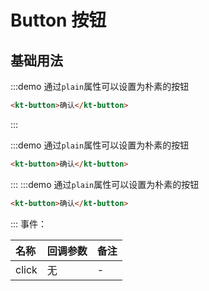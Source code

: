 # Button 按钮

## 基础用法

:::demo 通过`plain`属性可以设置为朴素的按钮

```html
<kt-button>确认</kt-button>
```

:::


:::demo 通过`plain`属性可以设置为朴素的按钮

```html
<kt-button>确认</kt-button>
```

:::
:::demo 通过`plain`属性可以设置为朴素的按钮

```html
<kt-button>确认</kt-button>
```

:::
事件：

| 名称  | 回调参数 | 备注 |
| :---- | :------- | :--- |
| click | 无       | -    |
